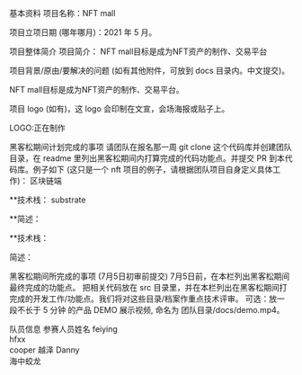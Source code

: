 基本资料
项目名称：NFT mall

项目立项日期 (哪年哪月)：2021 年 5 月。

项目整体简介
项目简介： NFT mall目标是成为NFT资产的制作、交易平台

项目背景/原由/要解决的问题 (如有其他附件，可放到 docs 目录内。中文提交)。

 NFT mall目标是成为NFT资产的制作、交易平台。
 
项目 logo (如有)，这 logo 会印制在文宣，会场海报或贴子上。

LOGO:正在制作

黑客松期间计划完成的事项
请团队在报名那一周 git clone 这个代码库并创建团队目录，在 readme 里列出黑客松期间内打算完成的代码功能点。并提交 PR 到本代码库。例子如下 (这只是一个 nft 项目的例子，请根据团队项目自身定义具体工作)：
区块链端

**技术栈： substrate 

**简述：



**技术栈：

简述：

黑客松期间所完成的事项 (7月5日初审前提交)
7月5日前，在本栏列出黑客松期间最终完成的功能点。
把相关代码放在 src 目录里，并在本栏列出在黑客松期间打完成的开发工作/功能点。我们将对这些目录/档案作重点技术评审。
可选：放一段不长于 5 分钟 的产品 DEMO 展示视频, 命名为 团队目录/docs/demo.mp4。

队员信息
参赛人员姓名
feiying	     
hfxx	       
cooper
越泽
Danny	
海中蛟龙
